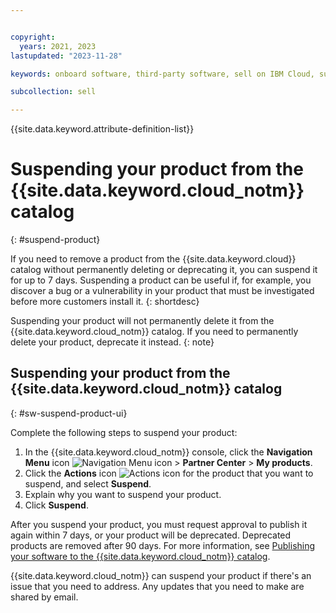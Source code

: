 ```yaml
---


copyright:
  years: 2021, 2023
lastupdated: "2023-11-28"

keywords: onboard software, third-party software, sell on IBM Cloud, suspend, partner center, catalog

subcollection: sell

---
```


{{site.data.keyword.attribute-definition-list}}

# Suspending your product from the {{site.data.keyword.cloud_notm}} catalog
{: #suspend-product}

If you need to remove a product from the {{site.data.keyword.cloud}} catalog without permanently deleting or deprecating it, you can suspend it for up to 7 days. Suspending a product can be useful if, for example, you discover a bug or a vulnerability in your product that must be investigated before more customers install it.
{: shortdesc}

Suspending your product will not permanently delete it from the {{site.data.keyword.cloud_notm}} catalog. If you need to permanently delete your product, deprecate it instead.
{: note}

## Suspending your product from the {{site.data.keyword.cloud_notm}} catalog
{: #sw-suspend-product-ui}

Complete the following steps to suspend your product:

1. In the {{site.data.keyword.cloud_notm}} console, click the **Navigation Menu** icon ![Navigation Menu icon](../icons/icon_hamburger.svg "Menu") > **Partner Center** > **My products**.
1. Click the **Actions** icon ![Actions icon](../icons/actions-icon-vertical.svg "Actions") for the product that you want to suspend, and select **Suspend**.
1. Explain why you want to suspend your product.
1. Click **Suspend**.

After you suspend your product, you must request approval to publish it again within 7 days, or your product will be deprecated. Deprecated products are removed after 90 days. For more information, see [Publishing your software to the {{site.data.keyword.cloud_notm}} catalog](/docs/sell?topic=sell-sw-publish).

{{site.data.keyword.cloud_notm}} can suspend your product if there's an issue that you need to address. Any updates that you need to make are shared by email.


